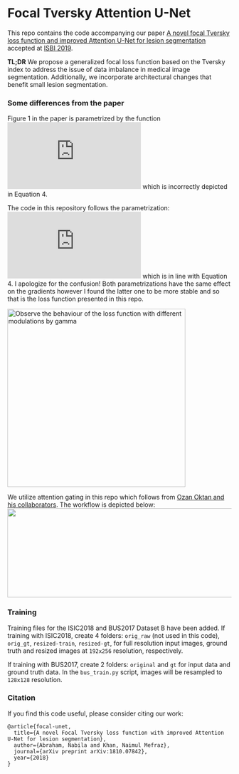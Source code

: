 # Focal Tversky Attention U-Net

This repo contains the code accompanying our paper [A novel focal Tversky loss function and improved Attention U-Net for lesion segmentation](https://arxiv.org/abs/1810.07842) accepted at [ISBI 2019](https://biomedicalimaging.org/2019/).

**TL;DR**  We propose a generalized focal loss function based on the Tversky index to address the issue of data imbalance in medical image segmentation. Additionally, we incorporate architectural changes that benefit small lesion segmentation.

### Some differences from the paper 
Figure 1 in the paper is parametrized by the function ![](https://latex.codecogs.com/gif.latex?1%20-%20%28TI_c%29%5E%7B%7B%5Cgamma%7D%7D) which is incorrectly depicted in Equation 4.

The code in this repository follows the parametrization: ![](https://latex.codecogs.com/gif.latex?%281%20-TI_c%29%5E%7B%7B%5Cfrac%7B1%7D%7B%5Cgamma%7D%7D%7D) which is in line with Equation 4. I apologize for the confusion! Both parametrizations have the same effect on the gradients however I found the latter one to be more stable and so that is the loss function presented in this repo. 

<img src="https://github.com/nabsabraham/focal-tversky-unet/blob/master/images/ftl.png" alt="Observe the behaviour of the loss function with different modulations by gamma" width="400"/> 

We utilize attention gating in this repo which follows from [Ozan Oktan and his collaborators](https://arxiv.org/abs/1804.03999). The workflow is depicted below:
<img src="https://github.com/nabsabraham/focal-tversky-unet/blob/master/images/ag.png" width="550" height="200"> 

### Training
Training files for the ISIC2018 and BUS2017 Dataset B have been added. 
If training with ISIC2018, create 4 folders: `orig_raw` (not used in this code), `orig_gt`, `resized-train`, `resized-gt`, for full 
resolution input images, ground truth and resized images at `192x256` resolution, respectively.

If training with BUS2017, create 2 folders: `original` and `gt` for input data and ground truth data. In the `bus_train.py` script, images 
will be resampled to `128x128` resolution. 

### Citation 
If you find this code useful, please consider citing our work:
```
@article{focal-unet,
  title={A novel Focal Tversky loss function with improved Attention U-Net for lesion segmentation},
  author={Abraham, Nabila and Khan, Naimul Mefraz},
  journal={arXiv preprint arXiv:1810.07842},
  year={2018}
}
```

